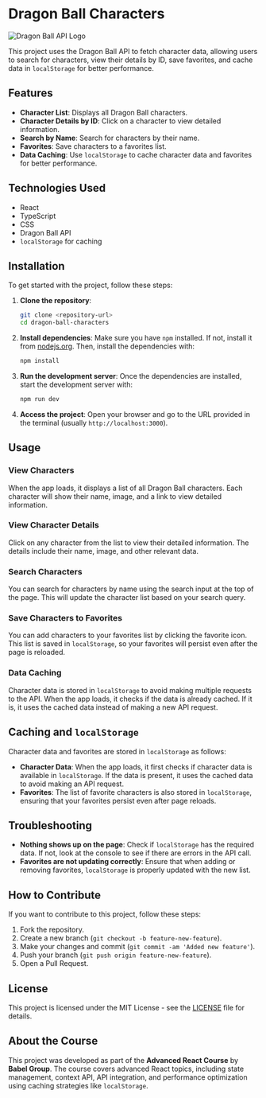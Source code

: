 # Dragon Ball Characters

![Dragon Ball API Logo](https://web.dragonball-api.com/images-compress/logo_dragonballapi.webp)

This project uses the Dragon Ball API to fetch character data, allowing users to search for characters, view their details by ID, save favorites, and cache data in `localStorage` for better performance.

## Features

- **Character List**: Displays all Dragon Ball characters.
- **Character Details by ID**: Click on a character to view detailed information.
- **Search by Name**: Search for characters by their name.
- **Favorites**: Save characters to a favorites list.
- **Data Caching**: Use `localStorage` to cache character data and favorites for better performance.

## Technologies Used

- React
- TypeScript
- CSS
- Dragon Ball API
- `localStorage` for caching

## Installation

To get started with the project, follow these steps:

1. **Clone the repository**:

    ```bash
    git clone <repository-url>
    cd dragon-ball-characters
    ```

2. **Install dependencies**: Make sure you have `npm` installed. If not, install it from [nodejs.org](https://nodejs.org/). Then, install the dependencies with:

    ```bash
    npm install
    ```

3. **Run the development server**: Once the dependencies are installed, start the development server with:

    ```bash
    npm run dev
    ```

4. **Access the project**: Open your browser and go to the URL provided in the terminal (usually `http://localhost:3000`).

## Usage

### View Characters

When the app loads, it displays a list of all Dragon Ball characters. Each character will show their name, image, and a link to view detailed information.

### View Character Details

Click on any character from the list to view their detailed information. The details include their name, image, and other relevant data.

### Search Characters

You can search for characters by name using the search input at the top of the page. This will update the character list based on your search query.

### Save Characters to Favorites

You can add characters to your favorites list by clicking the favorite icon. This list is saved in `localStorage`, so your favorites will persist even after the page is reloaded.

### Data Caching

Character data is stored in `localStorage` to avoid making multiple requests to the API. When the app loads, it checks if the data is already cached. If it is, it uses the cached data instead of making a new API request.

## Caching and `localStorage`

Character data and favorites are stored in `localStorage` as follows:

- **Character Data**: When the app loads, it first checks if character data is available in `localStorage`. If the data is present, it uses the cached data to avoid making an API request.
- **Favorites**: The list of favorite characters is also stored in `localStorage`, ensuring that your favorites persist even after page reloads.

## Troubleshooting

- **Nothing shows up on the page**: Check if `localStorage` has the required data. If not, look at the console to see if there are errors in the API call.
- **Favorites are not updating correctly**: Ensure that when adding or removing favorites, `localStorage` is properly updated with the new list.

## How to Contribute

If you want to contribute to this project, follow these steps:

1. Fork the repository.
2. Create a new branch (`git checkout -b feature-new-feature`).
3. Make your changes and commit (`git commit -am 'Added new feature'`).
4. Push your branch (`git push origin feature-new-feature`).
5. Open a Pull Request.

## License

This project is licensed under the MIT License - see the [LICENSE](LICENSE) file for details.

## About the Course

This project was developed as part of the **Advanced React Course** by **Babel Group**. The course covers advanced React topics, including state management, context API, API integration, and performance optimization using caching strategies like `localStorage`.
